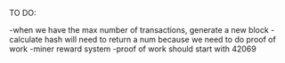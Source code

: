 TO DO:

-when we have the max number of transactions, generate a new block
-calculate hash will need to return a num because we need to do proof of work
-miner reward system
-proof of work should start with 42069